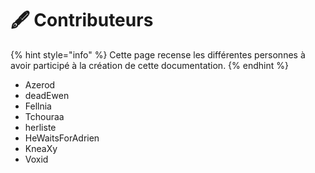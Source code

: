 # 🖋️ Contributeurs

{% hint style="info" %}
Cette page recense les différentes personnes à avoir participé à la création de cette documentation.
{% endhint %}

* Azerod
* deadEwen
* Fellnia
* Tchouraa
* herliste
* HeWaitsForAdrien
* KneaXy
* Voxid
